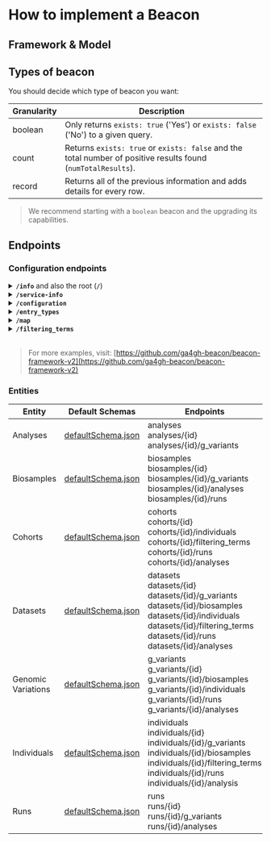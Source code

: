 # How to implement a Beacon

## Framework & Model

## Types of beacon

You should decide which type of beacon you want:

| Granularity | Description                                                                                                   |
|-------------|---------------------------------------------------------------------------------------------------------------|
| boolean     | Only returns `exists: true` ('Yes') or `exists: false` ('No') to a given query.                               |
| count       | Returns `exists: true` or `exists: false` and the total number of positive results found (`numTotalResults`). |
| record      | Returns all of the previous information and adds details for every row.                                       |

> We recommend starting with a `boolean` beacon and the upgrading its capabilities.

## Endpoints

### Configuration endpoints

<details>
  <summary><b><code>/info</code></b> and also the root (<b><code>/</code></b>)</summary>

  It MUST return information (metadata) about the Beacon service and the organization supporting it.

  Response schema: [beaconInfoResponse.json](https://github.com/ga4gh-beacon/beacon-framework-v2/blob/main/responses/beaconInfoResponse.json)

  Example:
  ```json

  ```
</details>

<details>
  <summary><b><code>/service-info</code></b></summary>

  It returns the Beacon metadata in the GA4GH Service Info schema.

  Response schema: [ga4gh-service-info-1-0-0-schema.json](https://github.com/ga4gh-beacon/beacon-framework-v2/blob/main/responses/ga4gh-service-info-1-0-0-schema.json)

  Example:
  ```json

  ```
</details>

<details>
  <summary><b><code>/configuration</code></b></summary>

  It returns some configuration aspects and the definition of the entry types (e.g. genomic variants, biosamples, cohorts) implemented in that specific Beacon server or instance.

  Response schema: [beaconConfigurationSchema.json](https://github.com/ga4gh-beacon/beacon-framework-v2/blob/5361ace5edcc900ebf054e73ad4fd945b5bebed0/configuration/beaconConfigurationSchema.json)

  Example:
  ```json

  ```
</details>

<details>
  <summary><b><code>/entry_types</code></b></summary>

  It returns **only** the property `entryTypes` of the `/configuration` endpoint.

  Response schema: [beaconConfigurationSchema.json -> EntryTypes](https://github.com/ga4gh-beacon/beacon-framework-v2/blob/5361ace5edcc900ebf054e73ad4fd945b5bebed0/configuration/beaconConfigurationSchema.json#L44-L54)

  Example:
  ```json

  ```
</details>

<details>
  <summary><b><code>/map</code></b></summary>

  It returns a map (like a web sitemap) of the different endpoints implemented in that Beacon instance.

  Response schema: [beaconMapSchema.json](https://github.com/ga4gh-beacon/beacon-framework-v2/blob/main/configuration/beaconMapSchema.json)

  Example:
  ```json

  ```
</details>

<details>
  <summary><b><code>/filtering_terms</code></b></summary>

  It returns a list of the filtering terms accepted by that Beacon instance.

  Response schema: [filteringTermsSchema.json](https://github.com/ga4gh-beacon/beacon-framework-v2/blob/main/configuration/filteringTermsSchema.json)

  Example:
  ```json

  ```
</details>

<br>

> For more examples, visit: [https://github.com/ga4gh-beacon/beacon-framework-v2](https://github.com/ga4gh-beacon/beacon-framework-v2)

### Entities

| Entity             | Default Schemas                                                                                                                               | Endpoints                                                                                                                                                                                              |
|--------------------|-----------------------------------------------------------------------------------------------------------------------------------------------|--------------------------------------------------------------------------------------------------------------------------------------------------------------------------------------------------------|
| Analyses           | [defaultSchema.json](https://github.com/ga4gh-beacon/beacon-v2-Models/blob/main/BEACON-V2-draft4-Model/analyses/defaultSchema.json)           | analyses <br>analyses/{id} <br>analyses/{id}/g_variants                                                                                                                                                |
| Biosamples         | [defaultSchema.json]( https://github.com/ga4gh-beacon/beacon-v2-Models/blob/main/BEACON-V2-draft4-Model/biosamples/defaultSchema.json)        | biosamples <br>biosamples/{id}		 <br>biosamples/{id}/g_variants <br>biosamples/{id}/analyses <br>biosamples/{id}/runs                                                                                    |
| Cohorts            | [defaultSchema.json]( https://github.com/ga4gh-beacon/beacon-v2-Models/blob/main/BEACON-V2-draft4-Model/cohorts/defaultSchema.json)           | cohorts <br>cohorts/{id} <br>cohorts/{id}/individuals <br>cohorts/{id}/filtering_terms <br>cohorts/{id}/runs	 <br>cohorts/{id}/analyses                                                                 |
| Datasets           | [defaultSchema.json]( https://github.com/ga4gh-beacon/beacon-v2-Models/blob/main/BEACON-V2-draft4-Model/datasets/defaultSchema.json)          | datasets <br>datasets/{id} <br>datasets/{id}/g_variants <br>datasets/{id}/biosamples <br>datasets/{id}/individuals <br>datasets/{id}/filtering_terms <br>datasets/{id}/runs <br>datasets/{id}/analyses |
| Genomic Variations | [defaultSchema.json]( https://github.com/ga4gh-beacon/beacon-v2-Models/blob/main/BEACON-V2-draft4-Model/genomicVariations/defaultSchema.json) | g_variants <br>g_variants/{id} <br>g_variants/{id}/biosamples <br>g_variants/{id}/individuals <br>g_variants/{id}/runs	 <br>g_variants/{id}/analyses                                                    |
| Individuals        | [defaultSchema.json]( https://github.com/ga4gh-beacon/beacon-v2-Models/blob/main/BEACON-V2-draft4-Model/individuals/defaultSchema.json)       | individuals <br>individuals/{id} <br>individuals/{id}/g_variants <br>individuals/{id}/biosamples <br>individuals/{id}/filtering_terms <br>individuals/{id}/runs <br>individuals/{id}/analysis          |
| Runs               | [defaultSchema.json]( https://github.com/ga4gh-beacon/beacon-v2-Models/blob/main/BEACON-V2-draft4-Model/runs/defaultSchema.json)              | runs	 <br>runs/{id}	 <br>runs/{id}/g_variants	 <br>runs/{id}/analyses                                                                                                                                     |
